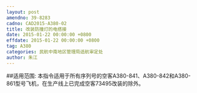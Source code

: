 ```yaml
---
layout: post
amendno: 39-8283
cadno: CAD2015-A380-02
title: 改装防撞灯的电搭接
date: 2015-01-22 00:00:00 +0800
effdate: 2015-01-22 00:00:00 +0800
tag: A380
categories: 民航中南地区管理局适航审定处
author: 朱江
---
```


##适用范围:
本指令适用于所有序列号的空客A380-841、A380-842和A380-861型号飞机，在生产线上已完成空客73495改装的除外。

